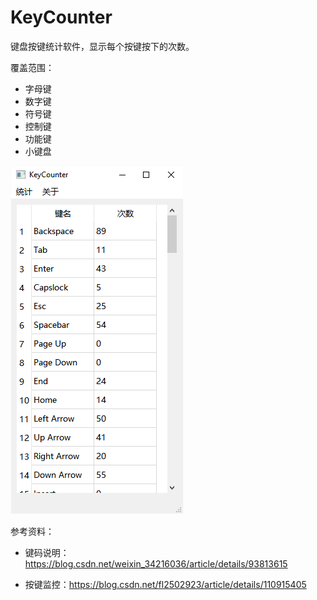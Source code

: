KeyCounter
===

键盘按键统计软件，显示每个按键按下的次数。

覆盖范围：

- 字母键
- 数字键
- 符号键
- 控制键
- 功能键
- 小键盘



![截图](screenshots/pic1.png)



参考资料：

- 键码说明：https://blog.csdn.net/weixin_34216036/article/details/93813615

- 按键监控：https://blog.csdn.net/fl2502923/article/details/110915405